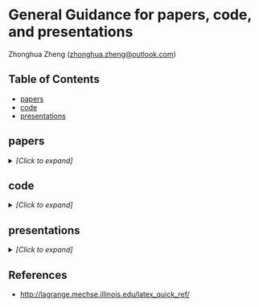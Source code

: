# General Guidance for papers, code, and presentations
Zhonghua Zheng (zhonghua.zheng@outlook.com)

## Table of Contents

- [papers](#papers)
- [code](#code)
- [presentations](#presentations)

## papers

<details><summary><em>[Click to expand]</em></summary>

1. create and name the private repo `paper_xxx_journal` (e.g. `paper_UHWs_acp`) in the [MEDAL organization](https://github.com/m-edal)

2. select `Add .gitignore:TeX`

3. add `*.DS_Store` and `paper_xxx_journal.pdf` (`paper_UHWs_acp.pdf`) to the `.gitignore` file via webpage

4. import the repo to Overleaf (Menu -> Sync -> GitHub) and create the following folders for different paper versions  
   - 0_template (this will help you compare different template versions) 
   - 1_draft
   - 2_preprint
   - 2_manuscript
   - 3_reviews_1
     - decision letter (file(s)) 
   - 3_revised_paper_1
     - response_to_reviews (folder)
     - manuscript (folder)
     - submission_suammry (folder or file)
   - 4_reviews_2
     - decision letter (file(s))  
   - 4_revised_paper_2
     - response_to_reviews (folder)
     - manuscript (folder)
     - submission_summary (folder or file)
   - ...
   - final_proofs   
5. within each `manuscript` folder (and the `1_draft` and `2_preprint` folders)
   - name the latex file the same: `paper_xxx_journal.tex` (e.g. `paper_UHWs_acp.tex`)
   - name the bibtex file `refs_xxx_journal.bib` (e.g. `paper_UHWs_acp.bib`)
   - make a subdir for graphics called `graphics`, which includes all figures (we can reuse the the figures in other folders) 
6. Share your Overleaf project with your collaborators. 
7. Always sync your Overleaf project (Menu -> Sync -> GitHub) whenever you make significant changes (e.g. each time prior to beginning and following completion).

</details>

## code

<details><summary><em>[Click to expand]</em></summary>

1. name the repo `code_xxx_journal_private`, e.g. `code_UHWs_acp_private`

2. select `Add .gitignore:Python` (or others)

3. add `*.DS_Store` to the `.gitignore` via webpage

4. create the following folders for different paper versions  
   - misc
   - model (optional)
   - data (optional, we must deposit data in a FAIR aligned repository)
   - 0_scratch  
   - 1_draft
   - 2_submitted (you will copy all the code here to the group repository `code_xxx`, e.g. `code_UHWs`)
   - 3_revised_paper_1  
   - 4_revised_paper_2
   - ...
   - final_proof   
   
5. create [symbolic link](https://apple.stackexchange.com/questions/115646/how-can-i-create-a-symbolic-link-in-terminal)
   ```bash
   ln -s ./data ./0_scratch/data
   ln -s ./data ./1_draft/data
   ln -s ./data ./2_submitted/data
   ...
   # to remove the link
   # rm -rf ./0_scratch/data
   # rm -rf ./1_draft/data
   # rm -rf ./2_submitted/data
   ...
   ```
   
6. Before submitting the preprint and manuscript for the first time, using `2_submitted` to check the code

</details>

## presentations

<details><summary><em>[Click to expand]</em></summary>

- PowerPoint templates: ([link](https://www.staffnet.manchester.ac.uk/brand/visual-identity/guidelines/presentations/))

- Beamer: [overleaf themes](https://www.overleaf.com/edu/theuniversityofmanchester#templates) or [Mark Kambites’ Beamer theme](http://www.maths.manchester.ac.uk/~mkambites/software.php)

  - To make the purple background and white text for [Alex's theme](https://www.overleaf.com/latex/templates/university-of-manchester-presentation-beamer-template/rwcrzjmzcdyn) (from overleaf) based on the [blog](http://amundy.co.uk/2014/01/11/new-introduction-to-beamer-theme.html):

    ```
    \documentclass[11pt,aspectratio=169,ignorenonframetext,t]{beamer}
    AND
    \usetheme[darktitle,dark,framenumber,titleframestart=1]{UoM_alex}
    ```
    
</details>

## References
- http://lagrange.mechse.illinois.edu/latex_quick_ref/
